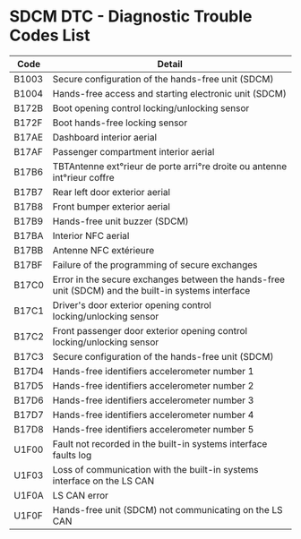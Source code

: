 # SDCM DTC - Diagnostic Trouble Codes List

| Code | Detail |
| - | - |
| B1003 | Secure configuration of the hands-free unit (SDCM) |
| B1004 | Hands-free access and starting electronic unit (SDCM) |
| B172B | Boot opening control locking/unlocking sensor |
| B172F | Boot hands-free locking sensor |
| B17AE | Dashboard interior aerial |
| B17AF | Passenger compartment interior aerial |
| B17B6 | TBTAntenne ext°rieur de porte arri°re droite ou antenne int°rieur coffre |
| B17B7 | Rear left door exterior aerial |
| B17B8 | Front bumper exterior aerial |
| B17B9 | Hands-free unit buzzer (SDCM) |
| B17BA | Interior NFC aerial |
| B17BB | Antenne NFC extérieure |
| B17BF | Failure of the programming of secure exchanges |
| B17C0 | Error in the secure exchanges between the hands-free unit (SDCM) and the built-in systems interface |
| B17C1 | Driver's door exterior opening control locking/unlocking sensor |
| B17C2 | Front passenger door exterior opening control locking/unlocking sensor |
| B17C3 | Secure configuration of the hands-free unit (SDCM) |
| B17D4 | Hands-free identifiers accelerometer number 1 |
| B17D5 | Hands-free identifiers accelerometer number 2 |
| B17D6 | Hands-free identifiers accelerometer number 3 |
| B17D7 | Hands-free identifiers accelerometer number 4 |
| B17D8 | Hands-free identifiers accelerometer number 5 |
| U1F00 | Fault not recorded in the built-in systems interface faults log |
| U1F03 | Loss of communication with the built-in systems interface on the LS CAN |
| U1F0A | LS CAN error |
| U1F0F | Hands-free unit (SDCM) not communicating on the LS CAN |

